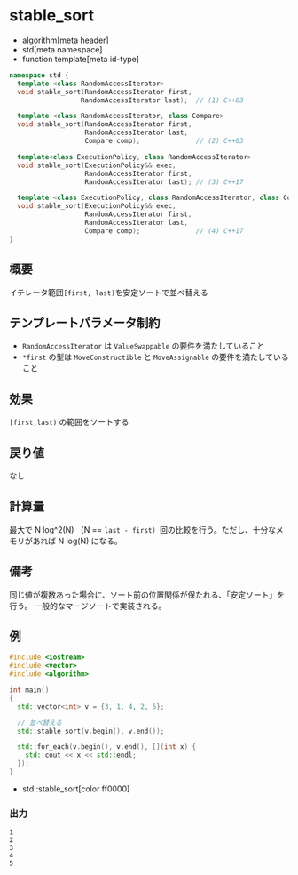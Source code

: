 # stable_sort
* algorithm[meta header]
* std[meta namespace]
* function template[meta id-type]

```cpp
namespace std {
  template <class RandomAccessIterator>
  void stable_sort(RandomAccessIterator first,
                  RandomAccessIterator last);  // (1) C++03

  template <class RandomAccessIterator, class Compare>
  void stable_sort(RandomAccessIterator first,
                   RandomAccessIterator last,
                   Compare comp);              // (2) C++03

  template<class ExecutionPolicy, class RandomAccessIterator>
  void stable_sort(ExecutionPolicy&& exec,
                   RandomAccessIterator first,
                   RandomAccessIterator last); // (3) C++17

  template <class ExecutionPolicy, class RandomAccessIterator, class Compare>
  void stable_sort(ExecutionPolicy&& exec,
                   RandomAccessIterator first,
                   RandomAccessIterator last,
                   Compare comp);              // (4) C++17
}
```

## 概要
イテレータ範囲`[first, last)`を安定ソートで並べ替える


## テンプレートパラメータ制約
- `RandomAccessIterator` は `ValueSwappable` の要件を満たしていること
- `*first` の型は `MoveConstructible` と `MoveAssignable` の要件を満たしていること


## 効果
`[first,last)` の範囲をソートする


## 戻り値
なし


## 計算量
最大で N log^2(N) （N == `last - first`）回の比較を行う。ただし、十分なメモリがあれば N log(N) になる。


## 備考
同じ値が複数あった場合に、ソート前の位置関係が保たれる、「安定ソート」を行う。
一般的なマージソートで実装される。


## 例
```cpp example
#include <iostream>
#include <vector>
#include <algorithm>

int main()
{
  std::vector<int> v = {3, 1, 4, 2, 5};

  // 並べ替える
  std::stable_sort(v.begin(), v.end());

  std::for_each(v.begin(), v.end(), [](int x) {
    std::cout << x << std::endl;
  });
}
```
* std::stable_sort[color ff0000]

### 出力
```
1
2
3
4
5
```

